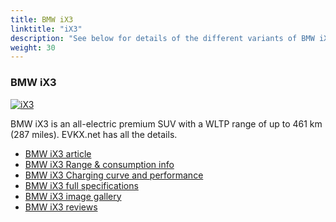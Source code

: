 ```yaml
---
title: BMW iX3
linktitle: "iX3"
description: "See below for details of the different variants of BMW iX3"
weight: 30
---
```

### BMW iX3

<a href="/models/bmw/ix3/ix3/"><img src="https://media.evkx.net/multimedia/models/bmw/ix3/ix3/main_1_st.jpg" class="img-fluid" alt="iX3" ></a>

BMW iX3 is an all-electric premium SUV with a WLTP range of up to 461 km (287 miles). EVKX.net has all the details. 

- [BMW iX3 article](/models/bmw/ix3/ix3/)
- [BMW iX3 Range & consumption info](/models/bmw/ix3/ix3/rangeandconsumption)
- [BMW iX3 Charging curve and performance](/models/bmw/ix3/ix3/chargingcurve)
- [BMW iX3 full specifications](/models/bmw/ix3/ix3/specifications)
- [BMW iX3 image gallery](/models/bmw/ix3/ix3/gallery)
- [BMW iX3 reviews](/models/bmw/ix3/ix3/reviews)

